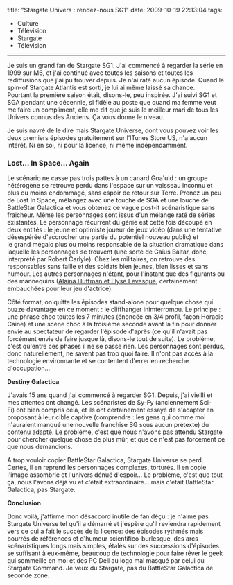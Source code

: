 title: "Stargate Univers : rendez-nous SG1"
date: 2009-10-19 22:13:04
tags:
  - Culture
  - Télévision
  - Stargate
  - Télévision
---

Je suis un grand fan de Stargate SG1\. J'ai commencé à regarder la série en 1999 sur M6, et j'ai continué avec toutes les saisons et toutes les rediffusions que j'ai pu trouver depuis. Je n'ai raté aucun épisode. Quand le spin-of Stargate Atlantis est sorti, je lui ai même laissé sa chance. Pourtant la première saison était, disons-le, peu inspirée. J'ai suivi SG1 et SGA pendant une décennie, si fidèle au poste que quand ma femme veut me faire un compliment, elle me dit que je suis le meilleur mari de tous les Univers connus des Anciens. Ça vous donne le niveau.

<!-- more -->

Je suis navré de le dire mais Stargate Universe, dont vous pouvez voir les deux premiers épisodes gratuitement sur l’ITunes Store US, n'a aucun intérêt. Ni en soi, ni pour la licence, ni même indépendamment.

### Lost&#8230; In Space&#8230; Again

Le scénario ne casse pas trois pattes à un canard Goa'uld&nbsp;: un groupe hétérogène se retrouve perdu dans l'espace sur un vaisseau inconnu et plus ou moins endommagé, sans espoir de retour sur Terre. Prenez un peu de Lost In Space, mélangez avec une touche de SGA et une louche de BattleStar Galactica et vous obtenez ce vague post-it scénaristique sans fraicheur. Même les personnages sont issus d'un mélange raté de séries existantes. Le personnage récurrent du génie est cette fois découpé en deux entités&nbsp;: le jeune et optimiste joueur de jeux vidéo (dans une tentative désespérée d'accrocher une partie du potentiel nouveau public) et le grand mégalo plus ou moins responsable de la situation dramatique dans laquelle les personnages se trouvent (une sorte de Gaïus Baltar, donc, interprété par Robert Carlyle). Chez les militaires, on retrouve des responsables sans faille et des soldats bien jeunes, bien lisses et sans humour. Les autres personnages n'étant, pour l'instant que des figurants ou des mannequins ([Alaina Huffman et Elyse Levesque](//www.unificationfrance.com/spip.php?article8066), certainement embauchées pour leur jeu d'actrice).

Côté format, on quitte les épisodes stand-alone pour quelque chose qui buzze davantage en ce moment&nbsp;: le cliffhanger inimterrompu. Le principe&nbsp;: une phrase choc toutes les 7 minutes (énoncée en 3/4 profil, façon Horacio Caine) et une scène choc à la troisième seconde avant la fin pour donner envie au spectateur de regarder l'épisode d'après (ce qu'il n'avait pas forcément envie de faire jusque là, disons-le tout de suite). Le problème, c'est qu'entre ces phases il ne se passe rien. Les personnages sont perdus, donc naturellement, ne savent pas trop quoi faire. Il n'ont pas accès à la technologie environnante et se contentent d'errer en recherche d'occupation&#8230;

**Destiny Galactica**

J'avais 15 ans quand j'ai commencé à regarder SG1. Depuis, j'ai vieilli et mes attentes ont changé. Les scénaristes de Sy-Fy (anciennement Sci-Fi) ont bien compris cela, et ils ont certainement essayé de s'adapter en proposant à leur cible captive (comprendre&nbsp;: les gens qui comme moi n'auraient manqué une nouvelle franchise SG sous aucun prétexte) du contenu adapté. Le problème, c'est que nous n'avons pas attendu Stargate pour chercher quelque chose de plus mûr, et que ce n'est pas forcément ce que nous demandions.

A trop vouloir copier BattleStar Galactica, Stargate Universe se perd. Certes, il en reprend les personnages complexes, torturés. Il en copie l'image assombrie et l'univers dénué d'espoir&#8230; Le problème, c'est que tout ça, nous l'avons déjà vu et c'était extraordinaire&#8230; mais c'était BattleStar Galactica, pas Stargate.

**Conclusion**

Donc voilà, j'affirme mon désaccord inutile de fan déçu&nbsp;: je n'aime pas Stargate Universe tel qu'il a démarré et j'espère qu'il reviendra rapidement vers ce qui a fait le succès de la licence: des épisodes rythmés mais bourrés de références et d'humour scientifico-burlesque, des arcs scénaristiques longs mais simples, étalés sur des successions d'épisodes se suffisant à eux-même, beaucoup de technologie pour faire rêver le geek qui sommeille en moi et des PC Dell au logo mal masqué par celui du Stargate Command. Je veux du Stargate, pas du BattleStar Galactica de seconde zone.